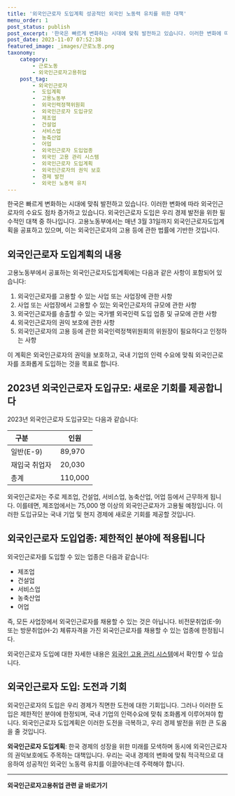 ```yaml
---
title: '외국인근로자 도입계획 성공적인 외국인 노동력 유치를 위한 대책'
menu_order: 1
post_status: publish
post_excerpt: '한국은 빠르게 변화하는 시대에 맞춰 발전하고 있습니다. 이러한 변화에 따라 외국인근로자의 수요도 점차 증가하고 있습니다. 외국인근로자 도입은 우리 경제 발전을 위한 필수적인 대책 중 하나입니다. 고용노동부에서는 매년 3월 31일까지 외국인근로자도입계획을 공표하고 있으며, 이는 외국인근로자의 고용 등에 관한 법률에 기반한 것입니다.'
post_date: 2023-11-07 07:52:38
featured_image: _images/근로노동.png
taxonomy:
    category:
        - 근로노동
        - 외국인근로자고용취업
    post_tag:
        - 외국인근로자
        -  도입계획
        -  고용노동부
        -  외국인력정책위원회
        -  외국인근로자 도입규모
        -  제조업
        -  건설업
        -  서비스업
        -  농축산업
        -  어업
        -  외국인근로자 도입업종
        -  외국인 고용 관리 시스템
        -  외국인근로자 도입계획
        -  외국인근로자의 권익 보호
        -  경제 발전
        -  외국인 노동력 유치
---
```




한국은 빠르게 변화하는 시대에 맞춰 발전하고 있습니다. 이러한 변화에 따라 외국인근로자의 수요도 점차 증가하고 있습니다. 외국인근로자 도입은 우리 경제 발전을 위한 필수적인 대책 중 하나입니다. 고용노동부에서는 매년 3월 31일까지 외국인근로자도입계획을 공표하고 있으며, 이는 외국인근로자의 고용 등에 관한 법률에 기반한 것입니다.

## 외국인근로자 도입계획의 내용

고용노동부에서 공표하는 외국인근로자도입계획에는 다음과 같은 사항이 포함되어 있습니다:

1. 외국인근로자를 고용할 수 있는 사업 또는 사업장에 관한 사항
2. 사업 또는 사업장에서 고용할 수 있는 외국인근로자의 규모에 관한 사항
3. 외국인근로자를 송출할 수 있는 국가별 외국인력 도입 업종 및 규모에 관한 사항
4. 외국인근로자의 권익 보호에 관한 사항
5. 외국인근로자의 고용 등에 관한 외국인력정책위원회의 위원장이 필요하다고 인정하는 사항

이 계획은 외국인근로자의 권익을 보호하고, 국내 기업의 인력 수요에 맞춰 외국인근로자를 조화롭게 도입하는 것을 목표로 합니다.

## 2023년 외국인근로자 도입규모: 새로운 기회를 제공합니다

2023년 외국인근로자 도입규모는 다음과 같습니다:

|구분               |인원          |
|----------------|------------|
|일반(E-9)       |89,970      |
|재입국 취업자 |20,030      |
|총계              |110,000   |

외국인근로자는 주로 제조업, 건설업, 서비스업, 농축산업, 어업 등에서 근무하게 됩니다. 이를테면, 제조업에서는 75,000 명 이상의 외국인근로자가 고용될 예정입니다. 이러한 도입규모는 국내 기업 및 현지 경제에 새로운 기회를 제공할 것입니다.

## 외국인근로자 도입업종: 제한적인 분야에 적용됩니다

외국인근로자를 도입할 수 있는 업종은 다음과 같습니다:
- 제조업
- 건설업
- 서비스업
- 농축산업
- 어업

즉, 모든 사업장에서 외국인근로자를 채용할 수 있는 것은 아닙니다. 비전문취업(E-9) 또는 방문취업(H-2) 체류자격을 가진 외국인근로자를 채용할 수 있는 업종에 한정됩니다.

외국인근로자 도입에 대한 자세한 내용은 [외국인 고용 관리 시스템](https://foreigner2.work.go.kr/main.do)에서 확인할 수 있습니다.

## 외국인근로자 도입: 도전과 기회

외국인근로자의 도입은 우리 경제가 직면한 도전에 대한 기회입니다. 그러나 이러한 도입은 제한적인 분야에 한정되며, 국내 기업의 인력수요에 맞춰 조화롭게 이루어져야 합니다. 외국인근로자 도입계획은 이러한 도전을 극복하고, 우리 경제 발전을 위한 큰 도움을 줄 것입니다.

**외국인근로자 도입계획**: 한국 경제의 성장을 위한 미래를 모색하며 동시에 외국인근로자의 권익보호에도 주목하는 대책입니다. 우리는 국내 경제의 변화에 맞춰 적극적으로 대응하여 성공적인 외국인 노동력 유치를 이끌어내는데 주력해야 합니다.
<!-- wp:separator -->
<hr class="wp-block-separator has-alpha-channel-opacity"/>
<!-- /wp:separator -->

<!-- wp:group {"backgroundColor":"base","layout":{"type":"constrained"}} -->
<div class="wp-block-group has-base-background-color has-background"><!-- wp:paragraph {"align":"center","fontSize":"medium"} -->
<p class="has-text-align-center has-large-font-size"><strong>외국인근로자고용취업 관련 글 바로가기</strong></p>
<!-- /wp:paragraph -->


<!-- wp:latest-posts
{"categories":[{"id":10884,"count":19,"description":"","link":"https://uknowlaw.com/category/%ec%99%b8%ea%b5%ad%ec%9d%b8%ea%b7%bc%eb%a1%9c%ec%9e%90%ea%b3%a0%ec%9a%a9%ec%b7%a8%ec%97%85/","name":"외국인근로자고용취업","slug":"외국인근로자고용취업","taxonomy":"category","parent":0,"meta":[],"_links":{"self":[{"href":"https://uknowlaw.com/wp-json/wp/v2/categories/10884"}],"collection":[{"href":"https://uknowlaw.com/wp-json/wp/v2/categories"}],"about":[{"href":"https://uknowlaw.com/wp-json/wp/v2/taxonomies/category"}],"wp:post_type":[{"href":"https://uknowlaw.com/wp-json/wp/v2/posts?categories=10884"}],"curies":[{"name":"wp","href":"https://api.w.org/{rel}","templated":true}]}}]} /--></div>
<!-- /wp:group -->